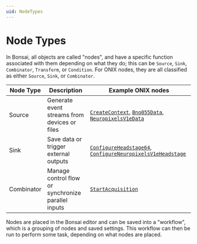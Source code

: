 ```yaml
---
uid: NodeTypes
---
```


# Node Types

In Bonsai, all objects are called "nodes", and have a specific function associated with them depending on what they do; this can be `Source`, `Sink`, `Combinator`, `Transform`, or `Condition`. For ONIX nodes, they are all classified as either `Source`, `Sink`, or `Combinator`. 

| Node Type | Description | Example ONIX nodes |
| --------- | ----------- | ------------------ |
| Source    | Generate event streams from devices or files | [`CreateContext`](xref:OpenEphys.Onix.CreateContext), [`Bno055Data`](xref:OpenEphys.Onix.Bno055Data), [`NeuropixelsV1eData`](xref:OpenEphys.Onix.NeuropixelsV1eData) |
| Sink      | Save data or trigger external outputs | [`ConfigureHeadstage64`](xref:OpenEphys.Onix.ConfigureHeadstage64), [`ConfigureNeuropixelsV1eHeadstage`](xref:OpenEphys.Onix.ConfigureNeuropixelsV1eHeadstage) |
| Combinator | Manage control flow or synchronize parallel inputs | [`StartAcquisition`](xref:OpenEphys.Onix.StartAcquisition) |

Nodes are placed in the Bonsai editor and can be saved into a "workflow", which is a grouping of nodes and saved settings. This workflow can then be run to perform some task, depending on what nodes are placed.
